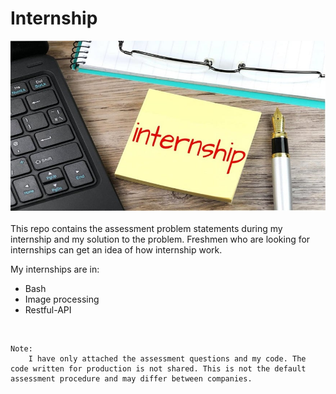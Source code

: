 # Internship

<div align="center">
 <img src="./Asset/banner.jpg" />
</div>

<br>    
This repo contains the assessment problem statements during my internship and my solution to the problem. Freshmen who are looking for internships can get an idea of how internship work. 

<br>

My internships are in:
- Bash
- Image processing
- Restful-API


<br>

    Note: 
        I have only attached the assessment questions and my code. The code written for production is not shared. This is not the default assessment procedure and may differ between companies.

